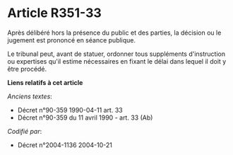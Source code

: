 # Article R351-33

Après délibéré hors la présence du public et des parties, la décision ou le jugement est prononcé en séance publique.

Le tribunal peut, avant de statuer, ordonner tous suppléments d'instruction ou expertises qu'il estime nécessaires en fixant
le délai dans lequel il doit y être procédé.

**Liens relatifs à cet article**

_Anciens textes_:

  - Décret n°90-359 1990-04-11 art. 33
  - Décret n°90-359 du 11 avril 1990 - art. 33 (Ab)

_Codifié par_:

  - Décret n°2004-1136 2004-10-21
